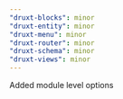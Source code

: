 ```yaml
---
"druxt-blocks": minor
"druxt-entity": minor
"druxt-menu": minor
"druxt-router": minor
"druxt-schema": minor
"druxt-views": minor
---
```


Added module level options
